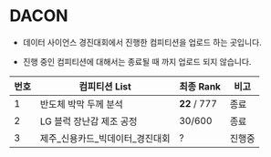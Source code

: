 # DACON

- 데이터 사이언스 경진대회에서 진행한 컴피티션을 업로드 하는 곳입니다.

- 진행 중인 컴피티션에 대해서는 종료될 때 까지 업로드 되지 않습니다.

| 번호 | 컴피티션 List                   | 최종 Rank    | 비고   |
| ---- | ------------------------------- | ------------ | ------ |
| 1    | 반도체 박막 두께 분석           | **22** / 777 | 종료   |
| 2    | LG 블럭 장난감 제조 공정        | 30/600       | 종료   |
| 3    | 제주_신용카드_빅데이터_경진대회 | ?            | 진행중 |

